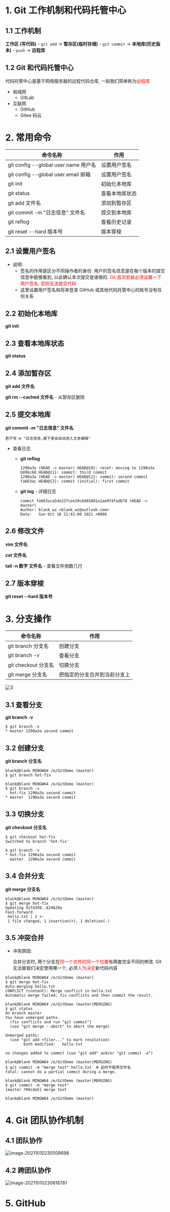 # 1. Git 工作机制和代码托管中心

## 1.1 工作机制

**工作区 (写代码)** - `git add` -> **暂存区(临时存储)** - `git commit` -> **本地库(历史版本)** - `push` -> **远程库**



## 1.2 Git 和代码托管中心

代码托管中心是基于网络服务器的远程代码仓库, 一般我们简单称为<font color='red'>远程库</font>

+ 局域网
  - GitLab
+ 互联网
  + GitHub
  + Gitee 码云



# 2. 常用命令

| 命令名称                             | 作用           |
| ------------------------------------ | -------------- |
| git config --global user.name 用户名 | 设置用户签名   |
| git config --global user.email 邮箱  | 设置用户签名   |
| git init                             | 初始化本地库   |
| git status                           | 查看本地库状态 |
| git add 文件名                       | 添加到暂存区   |
| git commit -m "日志信息" 文件名      | 提交到本地库   |
| git reflog                           | 查看历史记录   |
| git reset --hard 版本号              | 版本穿梭       |

## 2.1 设置用户签名

+ 说明:
  + 签名的作用是区分不同操作者的身份. 用户的签名信息是在每个版本的提交信息中能够看到, 以此确认本次提交是谁做的. <font color='red'>Git 首次安装必须设置一下用户签名, 否则无法提交代码</font>
  + 这里设置用户签名和将来登录 GitHub 或其他代码托管中心的账号没有任何关系



## 2.2 初始化本地库

**git init**



## 2.3 查看本地库状态

**git status**



## 2.4 添加暂存区

**git add 文件名**

**git rm --cached 文件名** - 从暂存区删除



## 2.5 提交本地库

**git commit -m "日志信息" 文件名**

`若不写-m "日志信息,接下来会自动进入文本编辑"`

+ 查看日志

  + **git reflog**

    ````git
    1290a3a (HEAD -> master) HEAD@{0}: reset: moving to 1290a3a
    b89bc68 HEAD@{1}: commit: third commit
    1290a3a (HEAD -> master) HEAD@{2}: commit: second commit
    fa663ac HEAD@{3}: commit (initial): first commit
    ````

    

  + **git log**  - 详细日志

    ````
    commit fa663aca5de227cee39c6d65801a1ae974fadb78 (HEAD -> master)
    Author: blank_wz <blank_wz@outlook.com>
    Date:   Sun Oct 10 21:41:00 2021 +0800
    ````

    



## 2.6 修改文件

**vim 文件名**

**cat 文件名**

**tail -n 数字 文件名**  - 查看文件倒数几行



## 2.7 版本穿梭

**git reset --hard 版本号**



# 3. 分支操作

| 命令名称            | 作用                         |
| ------------------- | ---------------------------- |
| git branch 分支名   | 创建分支                     |
| git branch -v       | 查看分支                     |
| git checkout 分支名 | 切换分支                     |
| git merge 分支名    | 把指定的分支合并到当前分支上 |

![3](https://raw.githubusercontent.com/blank-wz/typoraimage/main/images/2022/03/23/6175833afb5a694ae54fa9b3f94eeada-3-819070.png)

## 3.1 查看分支

**git branch -v**

````
$ git branch -v
* master 1290a3a second commit
````



## 3.2 创建分支

**git branch 分支名**

````
blank@blank MINGW64 /e/GitDemo (master)
$ git branch hot-fix

blank@blank MINGW64 /e/GitDemo (master)
$ git branch -v
  hot-fix 1290a3a second commit
* master  1290a3a second commit
````



## 3.3 切换分支

**git checkout 分支名**

````
$ git checkout hot-fix
Switched to branch 'hot-fix'

$ git branch -v
* hot-fix 1290a3a second commit
  master  1290a3a second commit
````



## 3.4 合并分支

**git merge 分支名**

````
blank@blank MINGW64 /e/GitDemo (master)
$ git merge hot-fix
Updating 91f4399..824629a
Fast-forward
 hello.txt | 2 +-
 1 file changed, 1 insertion(+), 1 deletion(-)
````



## 3.5 冲突合并

+ 冲突原因:

  合并分支时, 两个分支在<font color='red'>同一个文件的同一个位置</font>有两套完全不同的修改. Git 无法替我们决定使用哪一个, 必须<font color='red'>人为决定</font>新代码内容



````
blank@blank MINGW64 /e/GitDemo (master)
$ git merge hot-fix
Auto-merging hello.txt
CONFLICT (content): Merge conflict in hello.txt
Automatic merge failed; fix conflicts and then commit the result.

blank@blank MINGW64 /e/GitDemo (master|MERGING)
$ git status
On branch master
You have unmerged paths.
  (fix conflicts and run "git commit")
  (use "git merge --abort" to abort the merge)

Unmerged paths:
  (use "git add <file>..." to mark resolution)
        both modified:   hello.txt

no changes added to commit (use "git add" and/or "git commit -a")

blank@blank MINGW64 /e/GitDemo (master|MERGING)
$ git commit -m "merge test" hello.txt  # 此时不能带文件名
fatal: cannot do a partial commit during a merge.

blank@blank MINGW64 /e/GitDemo (master|MERGING)
$ git commit -m "merge test"
[master 704cda5] merge test

blank@blank MINGW64 /e/GitDemo (master)
````



# 4. Git 团队协作机制

## 4.1 **团队协作**

![image-20211010230508698](C:\Users\blank\AppData\Roaming\Typora\typora-user-images\image-20211010230508698.png)



## 4.2 **跨团队协作**

![image-20211010230618781](C:\Users\blank\AppData\Roaming\Typora\typora-user-images\image-20211010230618781.png)





# 5. GitHub



























